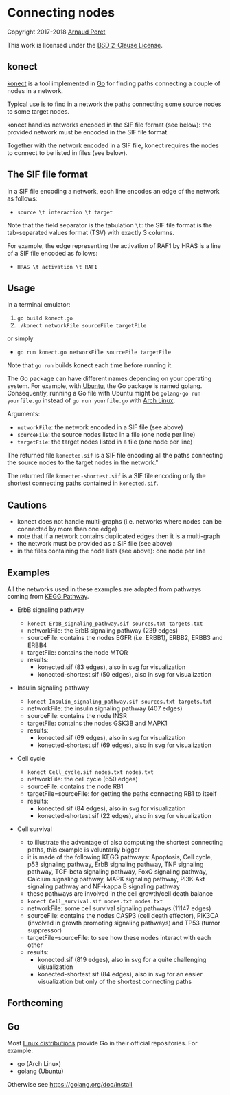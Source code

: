# Connecting nodes

Copyright 2017-2018 [Arnaud Poret](https://github.com/arnaudporet)

This work is licensed under the [BSD 2-Clause License](https://raw.githubusercontent.com/arnaudporet/konect/master/license.txt).

## konect

[konect](https://github.com/arnaudporet/konect) is a tool implemented in [Go](https://golang.org) for finding paths connecting a couple of nodes in a network.

Typical use is to find in a network the paths connecting some source nodes to some target nodes.

konect handles networks encoded in the SIF file format (see below): the provided network must be encoded in the SIF file format.

Together with the network encoded in a SIF file, konect requires the nodes to connect to be listed in files (see below).

## The SIF file format

In a SIF file encoding a network, each line encodes an edge of the network as follows:
* `source \t interaction \t target`

Note that the field separator is the tabulation `\t`: the SIF file format is the tab-separated values format (TSV) with exactly 3 columns.

For example, the edge representing the activation of RAF1 by HRAS is a line of a SIF file encoded as follows:
* `HRAS \t activation \t RAF1`

## Usage

In a terminal emulator:
1. `go build konect.go`
2. `./konect networkFile sourceFile targetFile`

or simply
* `go run konect.go networkFile sourceFile targetFile`

Note that `go run` builds konect each time before running it.

The Go package can have different names depending on your operating system. For example, with [Ubuntu](https://www.ubuntu.com), the Go package is named golang. Consequently, running a Go file with Ubuntu might be `golang-go run yourfile.go` instead of `go run yourfile.go` with [Arch Linux](https://www.archlinux.org).

Arguments:
* `networkFile`: the network encoded in a SIF file (see above)
* `sourceFile`: the source nodes listed in a file (one node per line)
* `targetFile`: the target nodes listed in a file (one node per line)

The returned file `konected.sif` is a SIF file encoding all the paths connecting the source nodes to the target nodes in the network."

The returned file `konected-shortest.sif` is a SIF file encoding only the shortest connecting paths contained in `konected.sif`.

## Cautions

* konect does not handle multi-graphs (i.e. networks where nodes can be connected by more than one edge)
* note that if a network contains duplicated edges then it is a multi-graph
* the network must be provided as a SIF file (see above)
* in the files containing the node lists (see above): one node per line

## Examples

All the networks used in these examples are adapted from pathways coming from [KEGG Pathway](https://www.genome.jp/kegg/pathway.html).

* ErbB signaling pathway
    * `konect ErbB_signaling_pathway.sif sources.txt targets.txt`
    * networkFile: the ErbB signaling pathway (239 edges)
    * sourceFile: contains the nodes EGFR (i.e. ERBB1), ERBB2, ERBB3 and ERBB4
    * targetFile: contains the node MTOR
    * results:
        * konected.sif (83 edges), also in svg for visualization
        * konected-shortest.sif (50 edges), also in svg for visualization

* Insulin signaling pathway
    * `konect Insulin_signaling_pathway.sif sources.txt targets.txt`
    * networkFile: the insulin signaling pathway (407 edges)
    * sourceFile: contains the node INSR
    * targetFile: contains the nodes GSK3B and MAPK1
    * results:
        * konected.sif (69 edges), also in svg for visualization
        * konected-shortest.sif (69 edges), also in svg for visualization

* Cell cycle
    * `konect Cell_cycle.sif nodes.txt nodes.txt`
    * networkFile: the cell cycle (650 edges)
    * sourceFile: contains the node RB1
    * targetFile=sourceFile: for getting the paths connecting RB1 to itself
    * results:
        * konected.sif (84 edges), also in svg for visualization
        * konected-shortest.sif (22 edges), also in svg for visualization

* Cell survival
    * to illustrate the advantage of also computing the shortest connecting paths, this example is voluntarily bigger
    * it is made of the following KEGG pathways: Apoptosis, Cell cycle, p53 signaling pathway, ErbB signaling pathway, TNF signaling pathway, TGF-beta signaling pathway, FoxO signaling pathway, Calcium signaling pathway, MAPK signaling pathway, PI3K-Akt signaling pathway and NF-kappa B signaling pathway
    * these pathways are involved in the cell growth/cell death balance
    * `konect Cell_survival.sif nodes.txt nodes.txt`
    * networkFile: some cell survival signaling pathways (11147 edges)
    * sourceFile: contains the nodes CASP3 (cell death effector), PIK3CA (involved in growth promoting signaling pathways) and TP53 (tumor suppressor)
    * targetFile=sourceFile: to see how these nodes interact with each other
    * results:
        * konected.sif (819 edges), also in svg for a quite challenging visualization
        * konected-shortest.sif (84 edges), also in svg for an easier visualization but only of the shortest connecting paths

## Forthcoming

## Go

Most [Linux distributions](https://distrowatch.com) provide Go in their official repositories. For example:
* go (Arch Linux)
* golang (Ubuntu)

Otherwise see https://golang.org/doc/install

